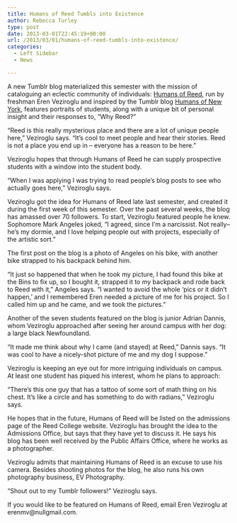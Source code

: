 ```yaml
---
title: Humans of Reed Tumbls into Existence
author: Rebecca Turley
type: post
date: 2013-03-01T22:45:19+00:00
url: /2013/03/01/humans-of-reed-tumbls-into-existence/
categories:
  - Left Sidebar
  - News

---
```

A new Tumblr blog materialized this semester with the mission of cataloguing an eclectic community of individuals: [Humans of Reed][1], run by freshman Eren Veziroglu and inspired by the Tumblr blog [Humans of New York][2], features portraits of students, along with a unique bit of personal insight and their responses to, “Why Reed?”

“Reed is this really mysterious place and there are a lot of unique people here,” Veziroglu says. “It’s cool to meet people and hear their stories. Reed is not a place you end up in – everyone has a reason to be here.”

Veziroglu hopes that through Humans of Reed he can supply prospective students with a window into the student body.

“When I was applying I was trying to read people’s blog posts to see who actually goes here,” Veziroglu says.

Veziroglu got the idea for Humans of Reed late last semester, and created it during the first week of this semester. Over the past several weeks, the blog has amassed over 70 followers. To start, Veziroglu featured people he knew. Sophomore Mark Angeles joked, “I agreed, since I&#8217;m a narcissist. Not really&#8211;he&#8217;s my dormie, and I love helping people out with projects, especially of the artistic sort.”

The first post on the blog is a photo of Angeles on his bike, with another bike strapped to his backpack behind him.

“It just so happened that when he took my picture, I had found this bike at the Bins to fix up, so I bought it, strapped it to my backpack and rode back to Reed with it,” Angeles says. “I wanted to avoid the whole ‘pics or it didn&#8217;t happen,’ and I remembered Eren needed a picture of me for his project. So I called him up and he came, and we took the pictures.”

Another of the seven students featured on the blog is junior Adrian Dannis, whom Veziroglu approached after seeing her around campus with her dog: a large black Newfoundland.

“It made me think about why I came (and stayed) at Reed,” Dannis says. “It was cool to have a nicely-shot picture of me and my dog I suppose.”

Veziroglu is keeping an eye out for more intriguing individuals on campus. At least one student has piqued his interest, whom he plans to approach:

“There’s this one guy that has a tattoo of some sort of math thing on his chest. It’s like a circle and has something to do with radians,” Veziroglu says.

He hopes that in the future, Humans of Reed will be listed on the admissions page of the Reed College website. Veziroglu has brought the idea to the Admissions Office, but says that they have yet to discuss it. He says his blog has been well received by the Public Affairs Office, where he works as a photographer.

Veziroglu admits that maintaining Humans of Reed is an excuse to use his camera. Besides shooting photos for the blog, he also runs his own photography business, EV Photography.

“Shout out to my Tumblr followers!” Veziroglu says.

If you would like to be featured on Humans of Reed, email Eren Veziroglu at &#x65;&#x72;&#x65;&#x6e;&#x6d;&#x76;&#x40;<span class="oe_displaynone">null</span>&#x67;&#x6d;&#x61;&#x69;&#x6c;&#x2e;&#x63;&#x6f;&#x6d;.

 [1]: http://humansofreed.tumblr.com/
 [2]: http://www.humansofnewyork.com/